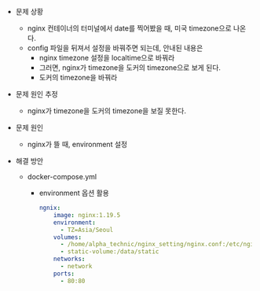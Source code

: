 - 문제 상황 

  - nginx 컨테이너의 터미널에서 date를 찍어봤을 때, 미국 timezone으로 나온다.
  - config 파일을 뒤져서 설정을 바꿔주면 되는데, 안내된 내용은 
    - nginx timezone 설정을 localtime으로 바꿔라
    - 그러면, nginx가 timezone을 도커의 timezone으로 보게 된다.
    - 도커의 timezone을 바꿔라

- 문제 원인 추정 

  - nginx가 timezone을 도커의 timezone을 보질 못한다.

- 문제 원인 

  - nginx가 뜰 때, environment 설정

- 해결 방안 

  - docker-compose.yml 

    - environment 옵션 활용

      ```yaml
      ngnix:
          image: nginx:1.19.5
          environment:
            - TZ=Asia/Seoul
          volumes:
            - /home/alpha_technic/nginx_setting/nginx.conf:/etc/nginx/nginx.conf
            - static-volume:/data/static
          networks:
            - network
          ports:
            - 80:80
      ```